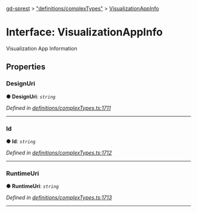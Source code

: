 [gd-sprest](../README.md) > ["definitions/complexTypes"](../modules/_definitions_complextypes_.md) > [VisualizationAppInfo](../interfaces/_definitions_complextypes_.visualizationappinfo.md)



# Interface: VisualizationAppInfo


Visualization App Information


## Properties
<a id="designuri"></a>

###  DesignUri

**●  DesignUri**:  *`string`* 

*Defined in [definitions/complexTypes.ts:1711](https://github.com/gunjandatta/sprest/blob/3de79f1/src/definitions/complexTypes.ts#L1711)*





___

<a id="id"></a>

###  Id

**●  Id**:  *`string`* 

*Defined in [definitions/complexTypes.ts:1712](https://github.com/gunjandatta/sprest/blob/3de79f1/src/definitions/complexTypes.ts#L1712)*





___

<a id="runtimeuri"></a>

###  RuntimeUri

**●  RuntimeUri**:  *`string`* 

*Defined in [definitions/complexTypes.ts:1713](https://github.com/gunjandatta/sprest/blob/3de79f1/src/definitions/complexTypes.ts#L1713)*





___


